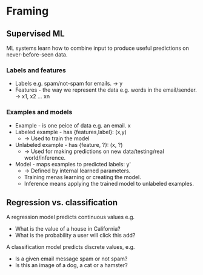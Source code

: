 # Framing

## Supervised ML

ML systems learn how to combine input to produce useful predictions on never-before-seen data.

### Labels and features

- Labels e.g. spam/not-spam for emails. -> y
- Features - the way we represent the data e.g. words in the email/sender. -> x1, x2 ... xn

### Examples and models

- Example - is one peice of data e.g. an email. x
- Labeled example - has {features,label}: (x,y)
  - -> Used to train the model
- Unlabeled example - has {feature, ?}: (x, ?)
  - -> Used for making predictions on new data/testing/real world/inference.
- Model - maps examples to predicted labels: y'
  - -> Defined by internal learned parameters.
  - Training menas learning or creating the model.
  - Inference means applying the trained model to unlabeled examples.

## Regression vs. classification

A regression model predicts continuous values e.g.
- What is the value of a house in California?
- What is the probability a user will click this add?

A classification model predicts discrete values, e.g.
- Is a given email message spam or not spam?
- Is this an image of a dog, a cat or a hamster?


